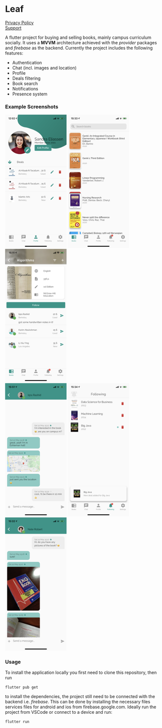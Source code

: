 # Leaf

[Privacy Policy](privacy.md)\
[Support](support.md)

A flutter project for buying and selling books, mainly campus curriculum socially. It uses a **MVVM** architecture achieved with the *provider* packages and *firebase* as the backend. Currently the project includes the following features:
* Authentication
* Chat (incl. images and location)
* Profile
* Deals filtering
* Book search
* Notifications
* Presence system

### Example Screenshots

<img src="screenshots/IMG_0316.PNG" alt="drawing" width="200"/> <img src="screenshots/IMG_0322.PNG" alt="drawing" width="200"/> <img src="screenshots/IMG_0319.PNG" alt="drawing" width="200"/>\
<img src="screenshots/IMG_0325.PNG" alt="drawing" width="200"/> <img src="screenshots/IMG_0323.PNG" alt="drawing" width="200"/> <img src="screenshots/IMG_0321.PNG" alt="drawing" width="200"/>

### Usage

To install the application locally you first need to clone this repository, then run

	flutter pub get

to install the dependencies, the project still need to be connected with the backend i.e. *firebase*. This can be done by installing the necessary files services files for android and ios from firebase.google.com. Ideally run the project from VSCode or connect to a device and run:

	flutter run
